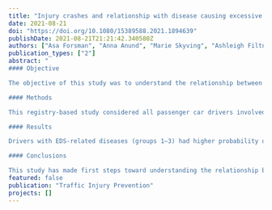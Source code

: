 ```yaml
---
title: "Injury crashes and relationship with disease causing excessive day time sleepiness"
date: 2021-08-21
doi: "https://doi.org/10.1080/15389588.2021.1894639"
publishDate: 2021-08-21T21:21:42.340580Z
authors: ["Asa Forsman", "Anna Anund", "Marie Skyving", "Ashleigh Filtness"]
publication_types: ["2"]
abstract: "
#### Objective

The objective of this study was to understand the relationship between some of the most common diseases that are known to contribute to excessive daytime sleepiness (EDS) and traffic injury crashes. Specific focus was on the relationship between disease and crash type (single-vehicle or multiple-vehicle crash) and between disease and injury severity.

#### Methods

This registry-based study considered all passenger car drivers involved in a crash in Sweden between 2011 and 2016 who were 40 years or older at the time of the crash (n = 54,090). For each crash-involved driver, selected medical diagnoses registered from 1997 until the day before the crash were extracted from the National Patient Register. The drivers were assigned to 1 of 4 groups, depending on prior diseases: sleep apnea (SA; group 1, n = 2,165), sleep disorders (group 2, n = 724), Parkinson’s or epilepsy (group 3, n = 645) and a reference group (group 4, n = 50,556). Logistic regression analysis compared single-vehicle crashes with multiple-vehicle crashes and moderately/severely injured drivers with slightly/uninjured drivers.

#### Results

Drivers with EDS-related diseases (groups 1–3) had higher probability of a single-vehicle crash than a multiple-vehicle crash compared to the reference group. The most sizeable effect was found for Parkinson’s/epilepsy with an odds ratio (OR) of 2.5 (confidence interval [CI], 2.1–3.0). For multiple-vehicle crashes, the probability of a moderate/severe injury was higher for drivers with other sleep disorders (OR = 1.5; CI, 1.0–2.2) and Parkinson’s/epilepsy (OR = 1.6; CI, 1.1–2.3) compared to the reference group.

#### Conclusions

This study has made first steps toward understanding the relationship between some of the most common diseases that are known to contribute to EDS and crashes. Having Parkinson’s/epilepsy, in particular, elevated the probability of a single-vehicle crash compared to a multiple-vehicle crash. A single-vehicle crash was seen as indicative of causing a crash; thus, having Parkinson’s/epilepsy could be interpreted as a risk factor for crash involvement. Having Parkinson’s/epilepsy, as well as other sleep disorders, was also related to more severe outcomes in multiple-vehicle crashes, given that a crash occurred. This was not identified in single-vehicle crashes."
featured: false
publication: "Traffic Injury Prevention"
projects: []
---
```


